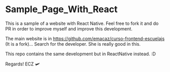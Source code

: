 # Sample_Page_With_React

This is a sample of a website with React Native.
Feel free to fork it and do PR in order to improve myself and improve this development.

The main website is in https://github.com/emacaz/curso-frontend-escuelajs
(It is a fork)... Search for the developer. She is really good in this.

This repo contains the same development but in ReactNative instead. :D

Regards! ECZ 🛩

